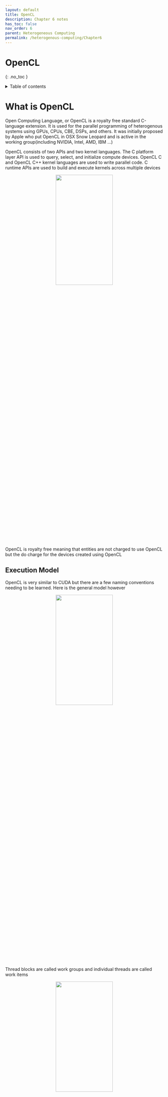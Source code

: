 ```yaml
---
layout: default
title: OpenCL
description: Chapter 6 notes
has_toc: false
nav_order: 6
parent: Heterogeneous Computing
permalink: /heterogenous-computing/Chapter6
---
```

# OpenCL
{: .no_toc }

<details closed markdown="block">
  <summary>
    Table of contents
  </summary>
  {: .text-delta }
1. TOC
{:toc}
</details>

# What is OpenCL
Open Computing Language, or OpenCL is a royalty free standard C-language extension. It is used for the parallel programming of heterogenous systems using GPUs, CPUs, CBE, DSPs, and others. It was initially proposed by Apple who put OpenCL in OSX Snow Leopard and is active in the working group(including NVIDIA, Intel, AMD, IBM ...)

OpenCL consists of two APIs and two kernel languages. The C platform layer API is used to query, select, and initialize compute devices. OpenCL C and OpenCL C++ kernel languages are used to write parallel code. C runtime APIs are used to build and execute kernels across multiple devices

<p align="center">
  <img src="{{site.baseurl}}/assets/hetero-computing/openCL.png"  width="60%" height="30%">
</p>

OpenCL is royalty free meaning that entities are not charged to use OpenCL but the do charge for the devices created using OpenCL

## Execution Model
OpenCL is very similar to CUDA but there are a few naming conventions needing to be learned. Here is the general model however

<p align="center">
  <img src="{{site.baseurl}}/assets/hetero-computing/executionModel.png"  width="60%" height="30%">
</p>

Thread blocks are called work groups and individual threads are called work items

<p align="center">
  <img src="{{site.baseurl}}/assets/hetero-computing/executionModel2.png"  width="60%" height="30%">
</p>

## Memory Model
Again, terms change in between CUDA and OpenCL. In regards to memory...
1. Private: private to a work-item
2. Local: local to a work-group
3. Global: accessible by all work-items within all work-groups
4. Constant: read only global space

<p align="center">
  <img src="{{site.baseurl}}/assets/hetero-computing/memoryModel.png"  width="60%" height="30%">
</p>

The complete terminology differences are laid out here

<p align="center">
  <img src="{{site.baseurl}}/assets/hetero-computing/differencesMemModel.png"  width="60%" height="30%">
</p>

# OpenCL APIs
The basic structure of a OpenCL program is as follows

<p align="center">
  <img src="{{site.baseurl}}/assets/hetero-computing/structureOpenCL.png"  width="60%" height="30%">
</p>
